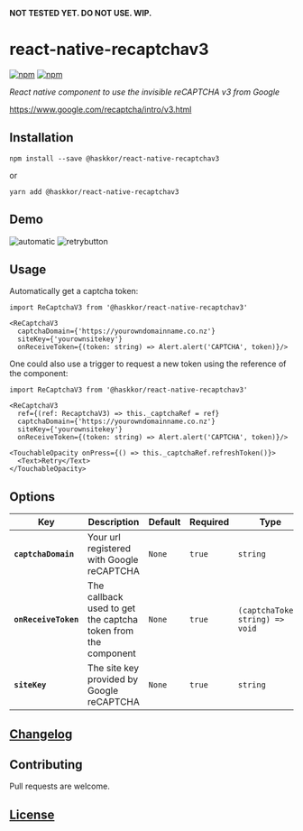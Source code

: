 **NOT TESTED YET. DO NOT USE. WIP.**

# react-native-recaptchav3

[![npm](https://img.shields.io/npm/v/@haskkor/react-native-recaptchav3.svg)](https://www.npmjs.com/package/@haskkor/react-native-recaptchav3) [![npm](https://img.shields.io/npm/dt/@haskkor/react-native-recaptchav3.svg)](https://www.npmjs.com/package/@haskkor/react-native-recaptchav3)

_React native component to use the invisible reCAPTCHA v3 from Google_

https://www.google.com/recaptcha/intro/v3.html

## Installation

```
npm install --save @haskkor/react-native-recaptchav3
```
or
```
yarn add @haskkor/react-native-recaptchav3
```

## Demo

![automatic](https://user-images.githubusercontent.com/10620919/48577263-9e3f5500-e97b-11e8-9038-cf1486470977.gif) ![retrybutton](https://user-images.githubusercontent.com/10620919/48577286-aac3ad80-e97b-11e8-8cdc-cd93c9baf182.gif)

## Usage

Automatically get a captcha token:

```
import ReCaptchaV3 from '@haskkor/react-native-recaptchav3'

<ReCaptchaV3
  captchaDomain={'https://yourowndomainname.co.nz'}
  siteKey={'yourownsitekey'}
  onReceiveToken={(token: string) => Alert.alert('CAPTCHA', token)}/>
```

One could also use a trigger to request a new token using the reference of the component:

```
import ReCaptchaV3 from '@haskkor/react-native-recaptchav3'

<ReCaptchaV3
  ref={(ref: RecaptchaV3) => this._captchaRef = ref}
  captchaDomain={'https://yourowndomainname.co.nz'}
  siteKey={'yourownsitekey'}
  onReceiveToken={(token: string) => Alert.alert('CAPTCHA', token)}/>

<TouchableOpacity onPress={() => this._captchaRef.refreshToken()}>
  <Text>Retry</Text>
</TouchableOpacity>
```

## Options

| Key | Description | Default | Required | Type |
|---|---|---|---|---|
|**`captchaDomain`**|Your url registered with Google reCAPTCHA|`None`|`true`|`string`|
|**`onReceiveToken`**|The callback used to get the captcha token from the component|`None`|`true`|`(captchaToken: string) => void`|
|**`siteKey`**|The site key provided by Google reCAPTCHA|`None`|`true`|`string`|

## [Changelog](https://github.com/Haskkor/react-native-recaptchav3/blob/master/CHANGELOG.md)

## Contributing

Pull requests are welcome.

## [License](https://github.com/Haskkor/react-native-recaptchav3/blob/master/LICENSE)
